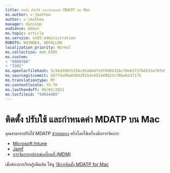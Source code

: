 ```yaml
---
title: ติดตั้ง ปรับใช้ และกําหนดค่า MDATP บน Mac
ms.author: v-jmathew
author: v-jmathew
manager: dansimp
audience: Admin
ms.topic: article
ms.service: o365-administration
ROBOTS: NOINDEX, NOFOLLOW
localization_priority: Normal
ms.collection: Adm_O365
ms.custom:
- "9000760"
- "7391"
ms.openlocfilehash: 5c56d39031256c91a664fd3f696632bcf8e83737b6533a78fe9960ec677509c8
ms.sourcegitcommit: b5f7da89a650d2915dc652449623c78be6247175
ms.translationtype: MT
ms.contentlocale: th-TH
ms.lasthandoff: 08/05/2021
ms.locfileid: "54034485"
---
```

# <a name="install-deploy-and-configure-mdatp-on-a-mac"></a>ติดตั้ง ปรับใช้ และกําหนดค่า MDATP บน Mac

คุณสามารถปรับใช้ MDATP [ด้วยตนเอง](https://docs.microsoft.com/windows/security/threat-protection/microsoft-defender-atp/mac-install-manually) หรือโดยใช้เครื่องมือการจัดการ:

- [Microsoft Intune](https://go.microsoft.com/fwlink/?linkid=2144548)
- [Jamf](https://docs.microsoft.com/windows/security/threat-protection/microsoft-defender-atp/mac-install-with-jamf)
- [การจัดการอุปกรณ์เคลื่อนที่ (MDM)](https://docs.microsoft.com/windows/security/threat-protection/microsoft-defender-atp/mac-install-with-other-mdm)

เมื่อต้องการเรียนรู้เพิ่มเติม ให้ดู [วิธีการติดตั้ง MDATP for Mac](https://go.microsoft.com/fwlink/?linkid=2144672)
